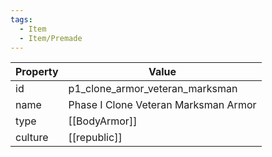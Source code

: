 ```yaml
---
tags:
  - Item
  - Item/Premade
---
```


| Property | Value                                |
| -------- | ------------------------------------ |
| id       | p1_clone_armor_veteran_marksman      |
| name     | Phase I Clone Veteran Marksman Armor |
| type     | [[BodyArmor]]                        |
| culture  | [[republic]]                |


